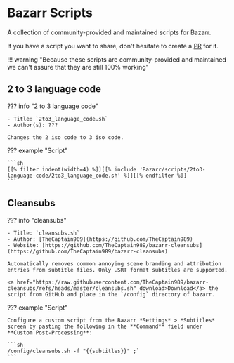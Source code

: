 # Bazarr Scripts

A collection of community-provided and maintained scripts for Bazarr.

If you have a script you want to share, don't hesitate to create a [PR](https://github.com/TRaSH-Guides/Guides/blob/master/CONTRIBUTING.md) for it.

!!! warning "Because these scripts are community-provided and maintained we can't assure that they are still 100% working"

## 2 to 3 language code

??? info "2 to 3 language code"

    - Title: `2to3_language_code.sh`
    - Author(s): ???

    Changes the 2 iso code to 3 iso code.

??? example "Script"

    ```sh
    [[% filter indent(width=4) %]][[% include 'Bazarr/scripts/2to3-language-code/2to3_language_code.sh' %]][[% endfilter %]]
    ```

## Cleansubs

??? info "cleansubs"

    - Title: `cleansubs.sh`
    - Author: [TheCaptain989](https://github.com/TheCaptain989)
    - Website: [https://github.com/TheCaptain989/bazarr-cleansubs](https://github.com/TheCaptain989/bazarr-cleansubs)
    
    Automatically removes common annoying scene branding and attribution entries from subtitle files. Only .SRT format subtitles are supported.
    
    <a href="https://raw.githubusercontent.com/TheCaptain989/bazarr-cleansubs/refs/heads/master/cleansubs.sh" download>Download</a> the script from GitHub and place in the `/config` directory of bazarr.

??? example "Script"

    Configure a custom script from the Bazarr *Settings* > *Subtitles* screen by pasting the following in the **Command** field under **Custom Post-Processing**: 
    
    ```sh
    /config/cleansubs.sh -f "{{subtitles}}" ;`
    ```
